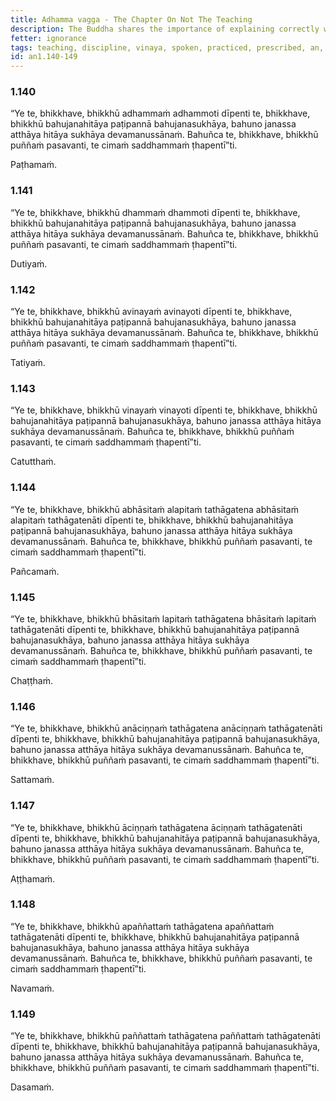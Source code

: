```yaml
---
title: Adhamma vagga - The Chapter On Not The Teaching
description: The Buddha shares the importance of explaining correctly what is not the Dhamma, discipline, spoken or uttered, practiced, and prescribed by the Tathāgata.
fetter: ignorance
tags: teaching, discipline, vinaya, spoken, practiced, prescribed, an, an1
id: an1.140-149
---
```


### 1.140

“Ye te, bhikkhave, bhikkhū adhammaṁ adhammoti dīpenti te, bhikkhave, bhikkhū bahujanahitāya paṭipannā bahujanasukhāya, bahuno janassa atthāya hitāya sukhāya devamanussānaṁ. Bahuñca te, bhikkhave, bhikkhū puññaṁ pasavanti, te cimaṁ saddhammaṁ ṭhapentī”ti.

Paṭhamaṁ.

### 1.141

“Ye te, bhikkhave, bhikkhū dhammaṁ dhammoti dīpenti te, bhikkhave, bhikkhū bahujanahitāya paṭipannā bahujanasukhāya, bahuno janassa atthāya hitāya sukhāya devamanussānaṁ. Bahuñca te, bhikkhave, bhikkhū puññaṁ pasavanti, te cimaṁ saddhammaṁ ṭhapentī”ti.

Dutiyaṁ.

### 1.142

“Ye te, bhikkhave, bhikkhū avinayaṁ avinayoti dīpenti te, bhikkhave, bhikkhū bahujanahitāya paṭipannā bahujanasukhāya, bahuno janassa atthāya hitāya sukhāya devamanussānaṁ. Bahuñca te, bhikkhave, bhikkhū puññaṁ pasavanti, te cimaṁ saddhammaṁ ṭhapentī”ti.

Tatiyaṁ.

### 1.143

“Ye te, bhikkhave, bhikkhū vinayaṁ vinayoti dīpenti te, bhikkhave, bhikkhū bahujanahitāya paṭipannā bahujanasukhāya, bahuno janassa atthāya hitāya sukhāya devamanussānaṁ. Bahuñca te, bhikkhave, bhikkhū puññaṁ pasavanti, te cimaṁ saddhammaṁ ṭhapentī”ti.

Catutthaṁ.

### 1.144

“Ye te, bhikkhave, bhikkhū abhāsitaṁ alapitaṁ tathāgatena abhāsitaṁ alapitaṁ tathāgatenāti dīpenti te, bhikkhave, bhikkhū bahujanahitāya paṭipannā bahujanasukhāya, bahuno janassa atthāya hitāya sukhāya devamanussānaṁ. Bahuñca te, bhikkhave, bhikkhū puññaṁ pasavanti, te cimaṁ saddhammaṁ ṭhapentī”ti.

Pañcamaṁ.

### 1.145

“Ye te, bhikkhave, bhikkhū bhāsitaṁ lapitaṁ tathāgatena bhāsitaṁ lapitaṁ tathāgatenāti dīpenti te, bhikkhave, bhikkhū bahujanahitāya paṭipannā bahujanasukhāya, bahuno janassa atthāya hitāya sukhāya devamanussānaṁ. Bahuñca te, bhikkhave, bhikkhū puññaṁ pasavanti, te cimaṁ saddhammaṁ ṭhapentī”ti.

Chaṭṭhaṁ.

### 1.146

“Ye te, bhikkhave, bhikkhū anāciṇṇaṁ tathāgatena anāciṇṇaṁ tathāgatenāti dīpenti te, bhikkhave, bhikkhū bahujanahitāya paṭipannā bahujanasukhāya, bahuno janassa atthāya hitāya sukhāya devamanussānaṁ. Bahuñca te, bhikkhave, bhikkhū puññaṁ pasavanti, te cimaṁ saddhammaṁ ṭhapentī”ti.

Sattamaṁ.

### 1.147

“Ye te, bhikkhave, bhikkhū āciṇṇaṁ tathāgatena āciṇṇaṁ tathāgatenāti dīpenti te, bhikkhave, bhikkhū bahujanahitāya paṭipannā bahujanasukhāya, bahuno janassa atthāya hitāya sukhāya devamanussānaṁ. Bahuñca te, bhikkhave, bhikkhū puññaṁ pasavanti, te cimaṁ saddhammaṁ ṭhapentī”ti.

Aṭṭhamaṁ.

### 1.148

“Ye te, bhikkhave, bhikkhū apaññattaṁ tathāgatena apaññattaṁ tathāgatenāti dīpenti te, bhikkhave, bhikkhū bahujanahitāya paṭipannā bahujanasukhāya, bahuno janassa atthāya hitāya sukhāya devamanussānaṁ. Bahuñca te, bhikkhave, bhikkhū puññaṁ pasavanti, te cimaṁ saddhammaṁ ṭhapentī”ti.

Navamaṁ.

### 1.149

“Ye te, bhikkhave, bhikkhū paññattaṁ tathāgatena paññattaṁ tathāgatenāti dīpenti te, bhikkhave, bhikkhū bahujanahitāya paṭipannā bahujanasukhāya, bahuno janassa atthāya hitāya sukhāya devamanussānaṁ. Bahuñca te, bhikkhave, bhikkhū puññaṁ pasavanti, te cimaṁ saddhammaṁ ṭhapentī”ti.

Dasamaṁ.
